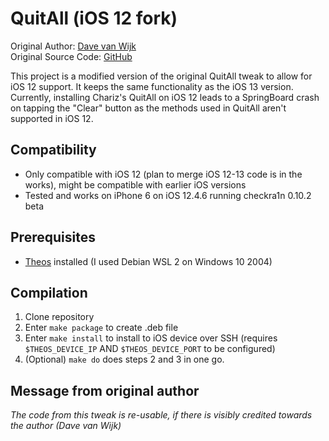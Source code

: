 # QuitAll (iOS 12 fork)
Original Author: [Dave van Wijk](https://github.com/vanwijkdave)  
Original Source Code: [GitHub](https://github.com/vanwijkdave/QuitAll)

This project is a modified version of the original QuitAll tweak to allow for iOS 12 support. It keeps the same functionality as the iOS 13 version. Currently, installing Chariz's QuitAll on iOS 12 leads to a SpringBoard crash on tapping the "Clear" button as the methods used in QuitAll aren't supported in iOS 12. 

## Compatibility
- Only compatible with iOS 12 (plan to merge iOS 12-13 code is in the works), might be compatible with earlier iOS versions
- Tested and works on iPhone 6 on iOS 12.4.6 running checkra1n 0.10.2 beta

## Prerequisites
- [Theos](https://github.com/theos/theos) installed (I used Debian WSL 2 on Windows 10 2004)

## Compilation
1. Clone repository
2. Enter `make package` to create .deb file
3. Enter `make install` to install to iOS device over SSH (requires `$THEOS_DEVICE_IP` AND `$THEOS_DEVICE_PORT` to be configured)
4. (Optional) `make do` does steps 2 and 3 in one go.

## Message from original author
*The code from this tweak is re-usable, if there is visibly credited towards the author (Dave van Wijk)*
